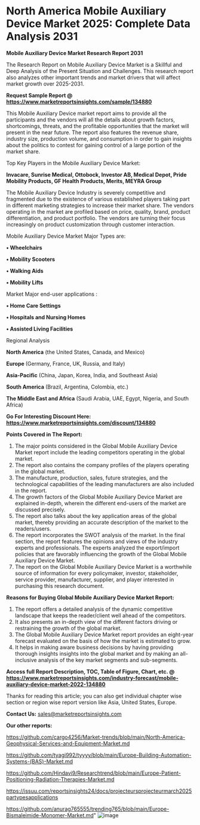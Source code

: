 # North America Mobile Auxiliary Device Market 2025: Complete Data Analysis 2031

<strong>Mobile Auxiliary Device Market Research Report 2031</strong>

The Research Report on Mobile Auxiliary Device Market is a Skillful and Deep Analysis of the Present Situation and Challenges. This research report also analyzes other important trends and market drivers that will affect market growth over 2025-2031.

<strong>Request Sample Report @ <a href=https://www.marketreportsinsights.com/sample/134880>https://www.marketreportsinsights.com/sample/134880</a></strong>

This Mobile Auxiliary Device market report aims to provide all the participants and the vendors will all the details about growth factors, shortcomings, threats, and the profitable opportunities that the market will present in the near future. The report also features the revenue share, industry size, production volume, and consumption in order to gain insights about the politics to contest for gaining control of a large portion of the market share.

Top Key Players in the Mobile Auxiliary Device Market:

<strong>Invacare, Sunrise Medical, Ottobock, Investor AB, Medical Depot, Pride Mobility Products, GF Health Products, Merits, MEYRA Group</strong>

The Mobile Auxiliary Device Industry is severely competitive and fragmented due to the existence of various established players taking part in different marketing strategies to increase their market share. The vendors operating in the market are profiled based on price, quality, brand, product differentiation, and product portfolio. The vendors are turning their focus increasingly on product customization through customer interaction.

Mobile Auxiliary Device Market Major Types are:

<strong>• Wheelchairs

• Mobility Scooters

• Walking Aids

• Mobility Lifts</strong>

Market Major end-user applications :

<strong>• Home Care Settings

• Hospitals and Nursing Homes

• Assisted Living Facilities</strong>

Regional Analysis

</u><strong><b>North America</b></strong> (the United States, Canada, and Mexico)

<strong><b>Europe </b></strong>(Germany, France, UK, Russia, and Italy)

<strong><b>Asia-Pacific</b></strong> (China, Japan, Korea, India, and Southeast Asia)

<strong><b>South America</b></strong> (Brazil, Argentina, Colombia, etc.)

<strong><b>The Middle East and Africa</b></strong> (Saudi Arabia, UAE, Egypt, Nigeria, and South Africa)

<strong>Go For Interesting Discount Here: <a href=https://www.marketreportsinsights.com/discount/134880>https://www.marketreportsinsights.com/discount/134880</a></strong>

<strong>Points Covered in The Report:</strong>
<ol>
  <li>The major points considered in the Global Mobile Auxiliary Device Market report include the leading competitors operating in the global market.</li>
  <li>The report also contains the company profiles of the players operating in the global market.</li>
  <li>The manufacture, production, sales, future strategies, and the technological capabilities of the leading manufacturers are also included in the report.</li>
  <li>The growth factors of the Global Mobile Auxiliary Device Market are explained in-depth, wherein the different end-users of the market are discussed precisely.</li>
  <li>The report also talks about the key application areas of the global market, thereby providing an accurate description of the market to the readers/users.</li>
  <li>The report incorporates the SWOT analysis of the market. In the final section, the report features the opinions and views of the industry experts and professionals. The experts analyzed the export/import policies that are favorably influencing the growth of the Global Mobile Auxiliary Device Market.</li>
  <li>The report on the Global Mobile Auxiliary Device Market is a worthwhile source of information for every policymaker, investor, stakeholder, service provider, manufacturer, supplier, and player interested in purchasing this research document.</li>
</ol>
<strong>Reasons for Buying Global Mobile Auxiliary Device Market Report:</strong>

<ol>
  <li>The report offers a detailed analysis of the dynamic competitive landscape that keeps the reader/client well ahead of the competitors.</li>
  <li>It also presents an in-depth view of the different factors driving or restraining the growth of the global market.</li>
  <li>The Global Mobile Auxiliary Device Market report provides an eight-year forecast evaluated on the basis of how the market is estimated to grow.</li>
  <li>It helps in making aware business decisions by having providing thorough insights insights into the global market and by making an all-inclusive analysis of the key market segments and sub-segments.</li>
</ol>
<strong>Access full Report Description, TOC, Table of Figure, Chart, etc. @ <a href=https://www.marketreportsinsights.com/industry-forecast/mobile-auxiliary-device-market-2022-134880>https://www.marketreportsinsights.com/industry-forecast/mobile-auxiliary-device-market-2022-134880</a></strong>


Thanks for reading this article; you can also get individual chapter wise section or region wise report version like Asia, United States, Europe.

<strong>Contact Us:</strong>
sales@marketreportsinsights.com

<strong>Our other reports:</strong>

<a href=https://github.com/cargo4256/Market-trends/blob/main/North-America-Geophysical-Services-and-Equipment-Market.md>https://github.com/cargo4256/Market-trends/blob/main/North-America-Geophysical-Services-and-Equipment-Market.md</a>

<a href=https://github.com/tyagi992/tyyyy/blob/main/Europe-Building-Automation-Systems-(BAS)-Market.md>https://github.com/tyagi992/tyyyy/blob/main/Europe-Building-Automation-Systems-(BAS)-Market.md</a>

<a href=https://github.com/Hindavi9/Researchtrend/blob/main/Europe-Patient-Positioning-Radiation-Therapies-Market.md>https://github.com/Hindavi9/Researchtrend/blob/main/Europe-Patient-Positioning-Radiation-Therapies-Market.md</a>

<a href=https://issuu.com/reportsinsights24/docs/projecteursprojecteurmarch2025partypesapplications>https://issuu.com/reportsinsights24/docs/projecteursprojecteurmarch2025partypesapplications</a>

<a href=https://github.com/anurag765555/trending765/blob/main/Europe-Bismaleimide-Monomer-Market.md>https://github.com/anurag765555/trending765/blob/main/Europe-Bismaleimide-Monomer-Market.md</a>"
![image](https://github.com/user-attachments/assets/5fa1ff86-63e8-41f7-9242-82eb4d54aae8)

